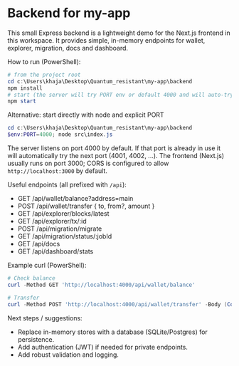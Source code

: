 # Backend for my-app

This small Express backend is a lightweight demo for the Next.js frontend in this workspace. It provides simple, in-memory endpoints for wallet, explorer, migration, docs and dashboard.

How to run (PowerShell):

```powershell
# from the project root
cd c:\Users\khaja\Desktop\Quantum_resistant\my-app\backend
npm install
# start (the server will try PORT env or default 4000 and will auto-try the next port if occupied)
npm start
```

Alternative: start directly with node and explicit PORT

```powershell
cd c:\Users\khaja\Desktop\Quantum_resistant\my-app\backend
$env:PORT=4000; node src\index.js
```

The server listens on port 4000 by default. If that port is already in use it will automatically try the next port (4001, 4002, ...). The frontend (Next.js) usually runs on port 3000; CORS is configured to allow `http://localhost:3000` by default.

Useful endpoints (all prefixed with `/api`):

- GET  /api/wallet/balance?address=main
- POST /api/wallet/transfer    { to, from?, amount }
- GET  /api/explorer/blocks/latest
- GET  /api/explorer/tx/:id
- POST /api/migration/migrate
- GET  /api/migration/status/:jobId
- GET  /api/docs
- GET  /api/dashboard/stats

Example curl (PowerShell):

```powershell
# Check balance
curl -Method GET 'http://localhost:4000/api/wallet/balance'

# Transfer
curl -Method POST 'http://localhost:4000/api/wallet/transfer' -Body (ConvertTo-Json @{ to = 'alice'; amount = 10 }) -ContentType 'application/json'
```

Next steps / suggestions:
- Replace in-memory stores with a database (SQLite/Postgres) for persistence.
- Add authentication (JWT) if needed for private endpoints.
- Add robust validation and logging.
